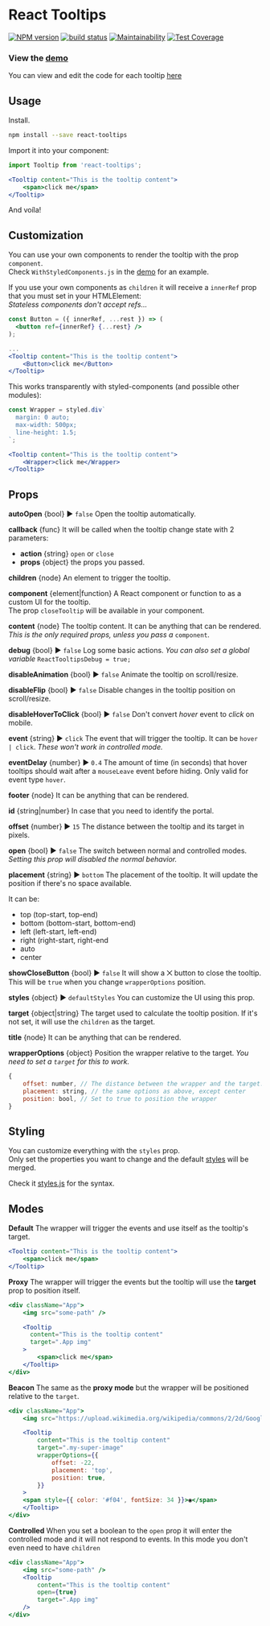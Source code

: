 React Tooltips
===

[![NPM version](https://badge.fury.io/js/react-tooltips.svg)](https://www.npmjs.com/package/react-tooltips)
[![build status](https://travis-ci.org/gilbarbara/react-tooltips.svg)](https://travis-ci.org/gilbarbara/react-tooltips)
[![Maintainability](https://api.codeclimate.com/v1/badges/930e69ac58dc225e5389/maintainability)](https://codeclimate.com/github/gilbarbara/react-tooltips/maintainability)
[![Test Coverage](https://api.codeclimate.com/v1/badges/930e69ac58dc225e5389/test_coverage)](https://codeclimate.com/github/gilbarbara/react-tooltips/test_coverage)

### View the [demo](https://84vn36m178.codesandbox.io/)
You can view and edit the code for each tooltip [here](https://codesandbox.io/s/84vn36m178)

## Usage

Install.

```bash
npm install --save react-tooltips
```

Import it into your component:

```jsx
import Tooltip from 'react-tooltips';

<Tooltip content="This is the tooltip content">
    <span>click me</span>
</Tooltip>

```

And voíla!

## Customization

You can use your own components to render the tooltip with the prop `component`.  
Check `WithStyledComponents.js` in the [demo](https://84vn36m178.codesandbox.io/) for an example.

If you use your own components as `children` it will receive a `innerRef` prop that you must set in your HTMLElement:  
*Stateless components don't accept refs...*

```jsx
const Button = ({ innerRef, ...rest }) => (
  <button ref={innerRef} {...rest} />
);

...
<Tooltip content="This is the tooltip content">
    <Button>click me</Button>
</Tooltip>
```

This works transparently with styled-components (and possible other modules):  

```jsx
const Wrapper = styled.div`
  margin: 0 auto;
  max-width: 500px;
  line-height: 1.5;
`;

<Tooltip content="This is the tooltip content">
    <Wrapper>click me</Wrapper>
</Tooltip>

```

## Props

**autoOpen** {bool} ▶︎ `false`
Open the tooltip automatically.

**callback** {func}
It will be called when the tooltip change state with 2 parameters:

- **action** {string} `open` or `close`
- **props** {object} the props you passed.

**children** {node}
An element to trigger the tooltip.

**component** {element|function}
A React component or function to as a custom UI for the tooltip.  
The prop `closeTooltip` will be available in your component.

**content** {node}
The tooltip content. It can be anything that can be rendered.
*This is the only required props, unless you pass a* `component`.

**debug** {bool} ▶︎ `false`
Log some basic actions.
*You can also set a global variable* `ReactTooltipsDebug = true;`

**disableAnimation** {bool} ▶︎ `false`
Animate the tooltip on scroll/resize.

**disableFlip** {bool} ▶︎ `false`
Disable changes in the tooltip position on scroll/resize.

**disableHoverToClick** {bool} ▶︎ `false`
Don't convert *hover* event to *click* on mobile.

**event** {string} ▶︎ `click`
The event that will trigger the tooltip. It can be `hover | click`.
*These won't work in controlled mode.*

**eventDelay** {number} ▶︎ `0.4`
The amount of time (in seconds) that hover tooltips should wait after a `mouseLeave` event before hiding.
Only valid for event type `hover`.

**footer** {node}
It can be anything that can be rendered.

**id** {string|number}
In case that you need to identify the portal.

**offset** {number} ▶︎ `15`
The distance between the tooltip and its target in pixels.

**open** {bool} ▶︎ `false`
The switch between normal and controlled modes.
*Setting this prop will disabled the normal behavior.*

**placement** {string} ▶︎ `bottom`
The placement of the tooltip. It will update the position if there's no space available.

It can be:

- top (top-start, top-end)
- bottom (bottom-start, bottom-end)
- left (left-start, left-end)
- right (right-start, right-end
- auto
- center

**showCloseButton** {bool} ▶︎ `false`
It will show a ⨉ button to close the tooltip.
This will be `true` when you change `wrapperOptions` position.

**styles** {object} ▶︎ `defaultStyles`
You can customize the UI using this prop.

**target** {object|string}
The target used to calculate the tooltip position. If it's not set, it will use the `children` as the target.

**title** {node}
It can be anything that can be rendered.

**wrapperOptions** {object}
Position the wrapper relative to the target.
*You need to set a `target` for this to work.*

```js
{
    offset: number, // The distance between the wrapper and the target. It can be negative.
    placement: string, // the same options as above, except center
    position: bool, // Set to true to position the wrapper
}
```


## Styling
You can customize everything with the `styles` prop.  
Only set the properties you want to change and the default [styles](./src/styles.js) will be merged.

Check it [styles.js](./src/styles.js) for the syntax.


## Modes

**Default**
The wrapper will trigger the events and use itself as the tooltip's target.

```jsx
<Tooltip content="This is the tooltip content">
    <span>click me</span>
</Tooltip>

```

**Proxy**
The wrapper will trigger the events but the tooltip will use the **target** prop to position itself.

```jsx
<div className="App">
    <img src="some-path" />

    <Tooltip
      content="This is the tooltip content"
      target=".App img"
    >
        <span>click me</span>
    </Tooltip>
</div>

```

**Beacon**
The same as the **proxy mode** but the wrapper will be positioned relative to the `target`.

```jsx
<div className="App">
    <img src="https://upload.wikimedia.org/wikipedia/commons/2/2d/Google-favicon-2015.png" width="100" className="my-super-image" />

    <Tooltip
        content="This is the tooltip content"
        target=".my-super-image"
        wrapperOptions={{
            offset: -22,
            placement: 'top',
            position: true,
        }}
    >
    <span style={{ color: '#f04', fontSize: 34 }}>◉</span>
    </Tooltip>
</div>

```

**Controlled**
When you set a boolean to the `open` prop it will enter the controlled mode and it will not respond to events.
In this mode you don't even need to have `children`

```jsx
<div className="App">
    <img src="some-path" />
    <Tooltip
        content="This is the tooltip content"
        open={true}
        target=".App img"
    />
</div>
```
